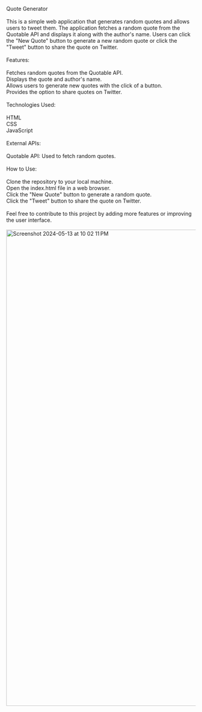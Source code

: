 Quote Generator<br>
<br>
This is a simple web application that generates random quotes and allows users to tweet them. The application fetches a random quote from the Quotable API and displays it along with the author's name. Users can click the "New Quote" button to generate a new random quote or click the "Tweet" button to share the quote on Twitter.<br>
<br>
Features:<br>
<br>
Fetches random quotes from the Quotable API.<br>
Displays the quote and author's name.<br>
Allows users to generate new quotes with the click of a button.<br>
Provides the option to share quotes on Twitter.<br>
<br>
Technologies Used:<br>
<br>
HTML<br>
CSS<br>
JavaScript<br>
<br>
External APIs:<br>
<br>
Quotable API: Used to fetch random quotes.<br>
<br>
How to Use:<br>
<br>
Clone the repository to your local machine.<br>
Open the index.html file in a web browser.<br>
Click the "New Quote" button to generate a random quote.<br>
Click the "Tweet" button to share the quote on Twitter.<br>
<br>
Feel free to contribute to this project by adding more features or improving the user interface.<br>
<br>
<img width="1264" alt="Screenshot 2024-05-13 at 10 02 11 PM" src="https://github.com/kajal-002/Quote-Generator/assets/168257828/f11b25db-8db3-4879-88d8-e0f147d69145">


